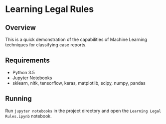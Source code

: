 # Learning Legal Rules

## Overview

This is a quick demonstration of the capabilities of Machine Learning techniques for classifying case reports. 

## Requirements

* Python 3.5
* Jupyter Notebooks
* sklearn, nltk, tensorflow, keras, matplotlib, scipy, numpy, pandas

## Running

Run `jupyter notebooks` in the project directory and open the `Learning Legal Rules.ipynb` notebook.
